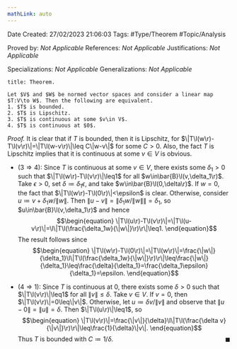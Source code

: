 ```yaml
---
mathLink: auto
---
```


<div class="topSpace"></div>

Date Created: 27/02/2023 21:06:03
Tags: #Type/Theorem #Topic/Analysis

Proved by: <i>Not Applicable</i>
References: <i>Not Applicable</i>
Justifications: <i>Not Applicable</i>

Specializations: <i>Not Applicable</i>
Generalizations: <i>Not Applicable</i>

``` ad-Theorem
title: Theorem.

Let $V$ and $W$ be normed vector spaces and consider a linear map $T:V\to W$. Then the following are equivalent.
1. $T$ is bounded.
2. $T$ is Lipschitz.
3. $T$ is continuous at some $v\in V$.
4. $T$ is continuous at $0$.

```

<i>Proof.</i> It is clear that if $T$ is bounded, then it is Lipschitz, for $\|T\l(w\r)-T\l(v\r)\|=\|T\l(w-v\r)\|\leq C\|w-v\|$ for some $C>0$. Also, the fact $T$ is Lipschitz implies that it is continuous at some $v\in V$ is obvious.
* ($3\Rightarrow4$): Since $T$ is continuous at some $v\in V$, there exists some $\delta_1>0$ such that $\|T\l(w\r)-T\l(v\r)\|\leq1$ for all $w\in\bar{B}\l(v,\delta_1\r)$. Take $\epsilon>0$, set $\delta\coloneqq\delta_1\epsilon$, and take $w\in\bar{B}\l(0,\delta\r)$. If $w=0$, the fact that $\|T\l(w\r)-T\l(0\r)\|<\epsilon$ is clear. Otherwise, consider $u\coloneqq v+\delta_1w/\|w\|$. Then $\|u-v\|=\|\delta_1w/\|w\|\|=\delta_1$, so $u\in\bar{B}\l(v,\delta_1\r)$ and hence
    $$\begin{equation}
        \|T\l(u\r)-T\l(v\r)\|=\|T\l(u-v\r)\|=\l\|T\l(\frac{\delta_1w}{\|w\|}\r)\r\|\leq1.
    \end{equation}$$
    The result follows since
    $$\begin{equation}
        \|T\l(w\r)-T\l(0\r)\|=\|T\l(w\r)\|=\frac{\|w\|}{\delta_1}\l\|T\l(\frac{\delta_1w}{\|w\|}\r)\r\|\leq\frac{\|w\|}{\delta_1}\leq\frac{\delta}{\delta_1}=\frac{\delta_1\epsilon}{\delta_1}=\epsilon.
    \end{equation}$$

* ($4\Rightarrow1$): Since $T$ is continuous at $0$, there exists some $\delta>0$ such that $\|T\l(v\r)\|\leq1$ for all $\|v\|\leq\delta$. Take $v\in V$. If $v=0$, then $\|T\l(v\r)\|=0\leq\|v\|$. Otherwise, let $u\coloneqq \delta v/\|v\|$ and observe that $\|u-0\|=\|u\|=\delta$. Then $\|T\l(u\r)\|\leq1$, so
    $$\begin{equation}
        \|T\l(v\r)\|=\frac{\|v\|}{\delta}\l\|T\l(\frac{\delta v}{\|v\|}\r)\r\|\leq\frac{1}{\delta}\|v\|.
    \end{equation}$$
    Thus $T$ is bounded with $C\coloneqq1/\delta$.<span style="float:right;">$\blacksquare$</span>

